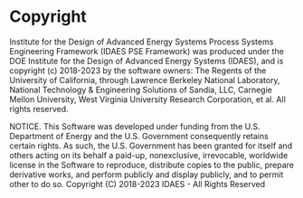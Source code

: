 Copyright
=========

Institute for the Design of Advanced Energy Systems Process Systems Engineering
Framework (IDAES PSE Framework) was produced under the DOE Institute for the
Design of Advanced Energy Systems (IDAES), and is copyright (c) 2018-2023 by the
software owners: The Regents of the University of California, through Lawrence
Berkeley National Laboratory,  National Technology & Engineering Solutions of
Sandia, LLC, Carnegie Mellon University, West Virginia University Research
Corporation, et al.  All rights reserved.

NOTICE.  This Software was developed under funding from the U.S. Department of
Energy and the U.S. Government consequently retains certain rights. As such, the
U.S. Government has been granted for itself and others acting on its behalf a
paid-up, nonexclusive, irrevocable, worldwide license in the Software to
reproduce, distribute copies to the public, prepare derivative works, and
perform publicly and display publicly, and to permit other to do so. Copyright
(C) 2018-2023 IDAES - All Rights Reserved
